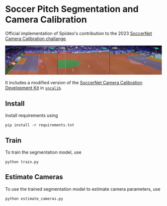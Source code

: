 # Soccer Pitch Segmentation and Camera Calibration
Official implementation of Spiideo's contribution to the 2023
[SoccerNet Camera Calibration challange](https://www.soccer-net.org/tasks/camera-calibration).

![Example segmentatoions](docs/segmentations.jpg)

It includes a modified version of the
[SoccerNet Camera Calibration Development Kit](https://github.com/SoccerNet/sn-calibration)
in [`sncalib`](https://github.com/Spiideo/soccersegcal/tree/main/sncalib).

## Install
Install requirements using

    pip install -r requirements.txt

## Train
To train the segmentation model, use

    python train.py

## Estimate Cameras
To use the trained segmentation model to estimate camera parameters, use

    python estimate_cameras.py